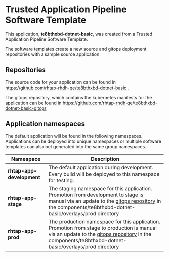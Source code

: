 # Trusted Application Pipeline Software Template

This application, **te8bthxbd-dotnet-basic**, was created from a Trusted Application Pipeline Software Template.

The software templates create a new source and gitops deployment repositories with a sample source application. 

## Repositories

The source code for your application can be found in [https://github.com/rhtap-rhdh-qe/te8bthxbd-dotnet-basic ](https://github.com/rhtap-rhdh-qe/te8bthxbd-dotnet-basic ).
 
The gitops repository, which contains the kubernetes manifests for the application can be found in 
[https://github.com/rhtap-rhdh-qe/te8bthxbd-dotnet-basic-gitops ](https://github.com/rhtap-rhdh-qe/te8bthxbd-dotnet-basic-gitops ) 

## Application namespaces 

The default application will be found in the following namespaces. Applications can be deployed into unique namespaces or multiple software templates can also bet generated into the same group namespaces.  

|  Namespace   |  Description   |  
| -------- | -------- |   
| **rhtap-app-development** | The default application during development. Every build will be deployed to this namespace for testing. | 
| **rhtap-app-stage** | The staging namespace for this application. Promotion from development to stage is manual via an update to the [gitops repository](https://github.com/rhtap-rhdh-qe/te8bthxbd-dotnet-basic-gitops ) in the components/te8bthxbd-dotnet-basic/overlays/prod directory |  
| **rhtap-app-prod** | The production namespace for this application. Promotion from stage to production is manual via an update to the [gitops repository](https://github.com/rhtap-rhdh-qe/te8bthxbd-dotnet-basic-gitops ) in the components/te8bthxbd-dotnet-basic/overlays/prod directory | 